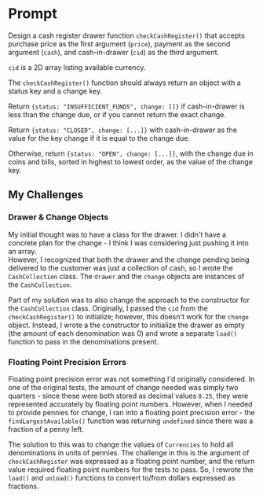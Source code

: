 # Prompt

Design a cash register drawer function `checkCashRegister()` that accepts purchase price as the first argument (`price`), payment as the second argument (`cash`), and cash-in-drawer (`cid`) as the third argument.

`cid` is a 2D array listing available currency.

The `checkCashRegister()` function should always return an object with a status key and a change key.

Return `{status: "INSUFFICIENT_FUNDS", change: []}` if cash-in-drawer is less than the change due, or if you cannot return the exact change.

Return `{status: "CLOSED", change: [...]}` with cash-in-drawer as the value for the key change if it is equal to the change due.

Otherwise, return `{status: "OPEN", change: [...]}`, with the change due in coins and bills, sorted in highest to lowest order, as the value of the change key.

## My Challenges

### Drawer & Change Objects

My initial thought was to have a class for the drawer. I didn't have a concrete plan for the change - I think I was considering just pushing it into an array.  
However, I recognized that both the drawer and the change pending being delivered to the customer was just a collection of cash, so I wrote the `CashCollection` class. The `drawer` and the `change` objects are instances of the `CashCollection`.

Part of my solution was to also change the approach to the constructor for the `CashCollection` class. Originally, I passed the `cid` from the `checkCashRegister()` to initialize; however, this doesn't work for the `change` object. Instead, I wrote a the constructor to initialize the drawer as empty (the amount of each denomination was 0) and wrote a separate `load()` function to pass in the denominations present.

### Floating Point Precision Errors

Floating point precision error was not something I'd originally considered. In one of the original tests, the amount of change needed was simply two quarters - since these were both stored as decimal values `0.25`, they were represented accurately by floating point numbers. However, when I needed to provide pennies for change, I ran into a floating point precision error - the `findLargestAvailable()` function was returning `undefined` since there was a fraction of a penny left.

The solution to this was to change the values of `Currencies` to hold all denominations in units of pennies. The challenge in this is the argument of `checkCashRegister` was expressed as a floating point number, and the return value required floating point numbers for the tests to pass. So, I rewrote the `load()` and `unload()` functions to convert to/from dollars expressed as fractions.